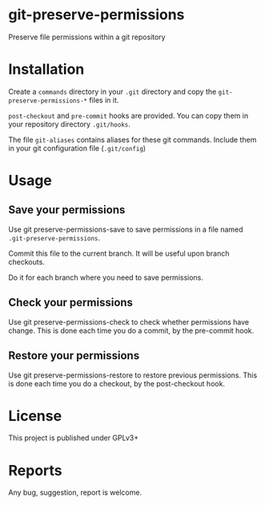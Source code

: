 git-preserve-permissions
========================

Preserve file permissions within a git repository

Installation
============

Create a `commands` directory in your `.git` directory and copy the `git-preserve-permissions-*` files in it.

`post-checkout` and `pre-commit` hooks are provided. You can copy them in your repository directory `.git/hooks`.

The file `git-aliases` contains aliases for these git commands. Include them in your git configuration file (`.git/config`)

Usage
=====

Save your permissions
---------------------
Use git preserve-permissions-save to save permissions in a file named `.git-preserve-permissions`.

Commit this file to the current branch. It will be useful upon branch checkouts.

Do it for each branch where you need to save permissions.

Check your permissions
----------------------
Use git preserve-permissions-check to check whether permissions have change. This is done each time you do a commit, by the pre-commit hook.

Restore your permissions
------------------------
Use git preserve-permissions-restore to restore previous permissions. This is done each time you do a checkout, by the post-checkout hook.

License
=======

This project is published under GPLv3+

Reports
=======

Any bug, suggestion, report is welcome.
